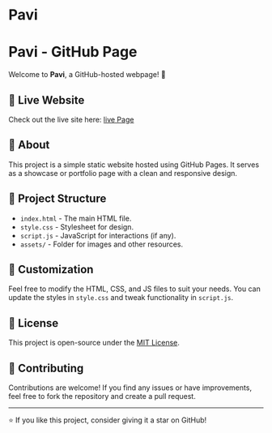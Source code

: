 # Pavi
# Pavi - GitHub Page

Welcome to **Pavi**, a GitHub-hosted webpage! 🚀

## 🔗 Live Website
Check out the live site here: [live Page](https://sanjay-sp-86.github.io/Pavi/)

## 📌 About
This project is a simple static website hosted using GitHub Pages. It serves as a showcase or portfolio page with a clean and responsive design.

## 📂 Project Structure
- `index.html` - The main HTML file.
- `style.css` - Stylesheet for design.
- `script.js` - JavaScript for interactions (if any).
- `assets/` - Folder for images and other resources.

## 🎨 Customization
Feel free to modify the HTML, CSS, and JS files to suit your needs. You can update the styles in `style.css` and tweak functionality in `script.js`.

## 📜 License
This project is open-source under the [MIT License](LICENSE).

## 🤝 Contributing
Contributions are welcome! If you find any issues or have improvements, feel free to fork the repository and create a pull request.

---
⭐ If you like this project, consider giving it a star on GitHub!

